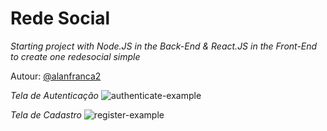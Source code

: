 # Rede Social

*Starting project with Node.JS in the Back-End & React.JS in the Front-End to create one redesocial simple*


Autour: [@alanfranca2](https://github.com/alanfranca2)

*Tela de Autenticação*
![authenticate-example](https://github.com/alandev2/redesocial-simple/blob/main/images/auth.png)

*Tela de Cadastro*
![register-example](https://github.com/alandev2/redesocial-simple/blob/main/images/sign.png)
